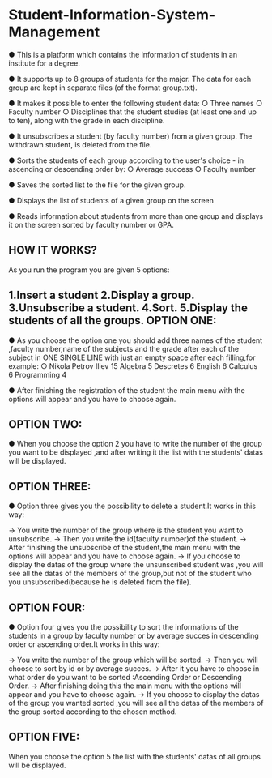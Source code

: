 #                                 Student-Information-System-Management
● This is a platform which contains the information of students in an institute for a degree.

● It supports up to 8 groups of students for the major. The data for each group are  kept in separate files (of the format group.txt).

● It makes it possible to enter the following student data:
○ Three names
○ Faculty number
○ Disciplines that the student studies (at least one and up to ten), along with the grade in each discipline.

● It unsubscribes a student (by faculty number) from a given group. The withdrawn student, is deleted from the file.

● Sorts the students of each group according to the user's choice - in ascending or descending order by:
○ Average success
○ Faculty number

● Saves the sorted list to the file for the given group.

● Displays the list of students of a given group on the screen

● Reads information about students from more than one group and displays it on the screen
sorted by faculty number or GPA.

HOW IT WORKS?
-----------------------------------------------------------------------------------------------------------------------------------------------------------------------
As you run the program  you are given 5 options:

1.Insert a student
2.Display a group.
3.Unsubscribe a student.
4.Sort.
5.Display the students of all the groups.
 OPTION ONE:
--------------------------------------------------------------

● As you choose the option one you should add three names of the student ,faculty number,name of the subjects and the grade after each of the subject in ONE SINGLE LINE with just an empty space after each filling,for example:
○ Nikola Petrov Iliev 15 Algebra 5 Descretes 6 English 6 Calculus 6 Programming 4

● After finishing  the registration of the student the main menu with the options will appear and you have to choose again.

 OPTION TWO:
--------------------------------------------------------------
● When you choose the option 2 you have to write the number of the group you want to be displayed ,and after writing it the list with the students' datas will be displayed.

 OPTION THREE:
--------------------------------------------------------------

● Option three gives you the possibility to delete a student.It works in this way:

-> You write  the  number of the group where is the student you want to unsubscribe.
-> Then you write the id(faculty number)of the student.
-> After finishing  the unsubscribe of the student,the main menu with the options will appear and you have to choose again.
-> If you choose to display the datas of the group where the unsunscribed student was ,you will see all the datas of the members of the group,but not of the student who you unsubscribed(because he is deleted from the file).

OPTION FOUR:
--------------------------------------------------------------

● Option four  gives you the possibility to sort the informations of the students in a group by faculty number or by average succes in descending order or ascending order.It works in this way:

-> You write  the  number of the group which will be sorted.
-> Then you will choose to sort by id or by average succes.
-> After it you have to choose in what order do you want to be sorted :Ascending Order or Descending Order. 
-> After finishing  doing this the main menu with the options will appear and you have to choose again.
-> If you choose to display the datas of the group you wanted sorted ,you will see all the datas of the members of the group sorted  according to the chosen method.

OPTION FIVE:
--------------------------------------------------------------

When you choose the option 5  the list with the students' datas  of all groups will be displayed.





